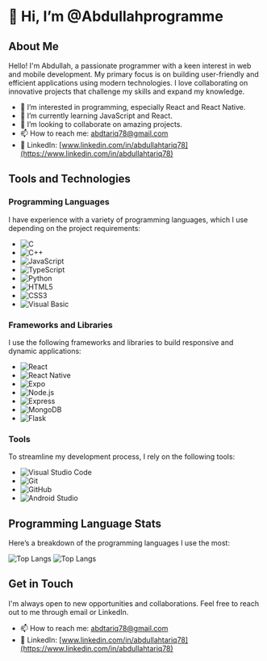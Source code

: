 # 👋 Hi, I’m @Abdullahprogramme

## About Me
Hello! I'm Abdullah, a passionate programmer with a keen interest in web and mobile development. My primary focus is on building user-friendly and efficient applications using modern technologies. I love collaborating on innovative projects that challenge my skills and expand my knowledge.

- 👀 I’m interested in programming, especially React and React Native.
- 🌱 I’m currently learning JavaScript and React.
- 💞️ I’m looking to collaborate on amazing projects.
- 📫 How to reach me: [abdtariq78@gmail.com](mailto:abdtariq78@gmail.com)
- 💼 LinkedIn: [www.linkedin.com/in/abdullahtariq78](https://www.linkedin.com/in/abdullahtariq78)

## Tools and Technologies

### Programming Languages
I have experience with a variety of programming languages, which I use depending on the project requirements:

- ![C](https://img.shields.io/badge/C-00599C?style=flat&logo=c&logoColor=white)
- ![C++](https://img.shields.io/badge/C++-00599C?style=flat&logo=c%2B%2B&logoColor=white)
- ![JavaScript](https://img.shields.io/badge/JavaScript-F7DF1E?style=flat&logo=javascript&logoColor=black)
- ![TypeScript](https://img.shields.io/badge/TypeScript-3178C6?style=flat&logo=typescript&logoColor=white)
- ![Python](https://img.shields.io/badge/Python-3776AB?style=flat&logo=python&logoColor=white)
- ![HTML5](https://img.shields.io/badge/HTML5-E34F26?style=flat&logo=html5&logoColor=white)
- ![CSS3](https://img.shields.io/badge/CSS3-1572B6?style=flat&logo=css3&logoColor=white)
- ![Visual Basic](https://img.shields.io/badge/Visual%20Basic-5C2D91?style=flat&logo=.net&logoColor=white)

### Frameworks and Libraries
I use the following frameworks and libraries to build responsive and dynamic applications:

- ![React](https://img.shields.io/badge/React-20232A?style=flat&logo=react&logoColor=61DAFB)
- ![React Native](https://img.shields.io/badge/React%20Native-20232A?style=flat&logo=react&logoColor=61DAFB)
- ![Expo](https://img.shields.io/badge/Expo-000020?style=flat&logo=expo&logoColor=white)
- ![Node.js](https://img.shields.io/badge/Node.js-339933?style=flat&logo=nodedotjs&logoColor=white)
- ![Express](https://img.shields.io/badge/Express-000000?style=flat&logo=express&logoColor=white)
- ![MongoDB](https://img.shields.io/badge/MongoDB-47A248?style=flat&logo=mongodb&logoColor=white)
- ![Flask](https://img.shields.io/badge/Flask-000000?style=flat&logo=flask&logoColor=white)


### Tools
To streamline my development process, I rely on the following tools:

- ![Visual Studio Code](https://img.shields.io/badge/Visual%20Studio%20Code-0078D4?style=flat&logo=visual%20studio%20code&logoColor=white)
- ![Git](https://img.shields.io/badge/Git-F05032?style=flat&logo=git&logoColor=white)
- ![GitHub](https://img.shields.io/badge/GitHub-181717?style=flat&logo=github&logoColor=white)
- ![Android Studio](https://img.shields.io/badge/Android%20Studio-3DDC84?style=flat&logo=android%20studio&logoColor=white)


## Programming Language Stats
Here’s a breakdown of the programming languages I use the most:

![Top Langs](https://github-readme-stats.vercel.app/api/top-langs/?username=Abdullahprogramme)
![Top Langs](https://metrics.lecoq.io/Abdullahprogramme?template=classic&base.indepth=false&base.hireable=false&config.timezone=Asia%2FKarachi)

## Get in Touch
I'm always open to new opportunities and collaborations. Feel free to reach out to me through email or LinkedIn.

- 📫 How to reach me: [abdtariq78@gmail.com](mailto:abdtariq78@gmail.com)
- 💼 LinkedIn: [www.linkedin.com/in/abdullahtariq78](https://www.linkedin.com/in/abdullahtariq78)

<!---
Abdullahprogramme/Abdullahprogramme is a ✨ special ✨ repository because its `README.md` (this file) appears on your GitHub profile.
You can click the Preview link to take a look at your changes.
--->
